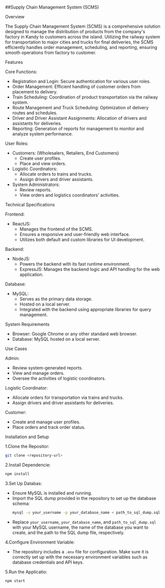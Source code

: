 
##Supply Chain Management System (SCMS)

Overview

The Supply Chain Management System (SCMS) is a comprehensive solution designed to manage the distribution of products from the company's factory in Kandy to customers across the island. Utilizing the railway system for transportation to major cities and trucks for final deliveries, the SCMS efficiently handles order management, scheduling, and reporting, ensuring smooth operations from factory to customer.

Features

Core Functions:
- Registration and Login: Secure authentication for various user roles.
- Order Management: Efficient handling of customer orders from placement to delivery.
- Train Scheduling: Coordination of product transportation via the railway system.
- Route Management and Truck Scheduling: Optimization of delivery routes and schedules.
- Driver and Driver Assistant Assignments: Allocation of drivers and assistants for deliveries.
- Reporting: Generation of reports for management to monitor and analyze system performance.

 User Roles:
- Customers: (Wholesalers, Retailers, End Customers) 
  - Create user profiles.
  - Place and view orders.
- Logistic Coordinators: 
  - Allocate orders to trains and trucks.
  - Assign drivers and driver assistants.
- System Administrators: 
  - Review reports.
  - View orders and logistics coordinators' activities.

Technical Specifications

 Frontend:
- ReactJS: 
  - Manages the frontend of the SCMS.
  - Ensures a responsive and user-friendly web interface.
  - Utilizes both default and custom libraries for UI development.

 Backend:
- NodeJS:
  - Powers the backend with its fast runtime environment.
  - ExpressJS: Manages the backend logic and API handling for the web application.

 Database:
- MySQL: 
  - Serves as the primary data storage.
  - Hosted on a local server.
  - Integrated with the backend using appropriate libraries for query management.

System Requirements
- Browser: Google Chrome or any other standard web browser.
- Database: MySQL hosted on a local server.

Use Cases

 Admin:
- Review system-generated reports.
- View and manage orders.
- Oversee the activities of logistic coordinators.

 Logistic Coordinator:
- Allocate orders for transportation via trains and trucks.
- Assign drivers and driver assistants for deliveries.

 Customer:
- Create and manage user profiles.
- Place orders and track order status.

Installation and Setup

1.Clone the Repositor:
   ```bash
   git clone <repository-url>
   ```
2.Install Dependencie:
   ```bash
   npm install
   ```
3.Set Up Databas:
   - Ensure MySQL is installed and running.
   - Import the SQL dump provided in the repository to set up the database schema:
     ```bash
     mysql -u your_username -p your_database_name < path_to_sql_dump.sql
     ```
   - Replace `your_username`, `your_database_name`, and `path_to_sql_dump.sql` with your MySQL username, the name of the database you want to create, and the path to the SQL dump file, respectively.

4.Configure Environment Variable:
   - The repository includes a `.env` file for configuration. Make sure it is correctly set up with the necessary environment variables such as database credentials and API keys.

5.Run the Applicatio:
   ```bash
   npm start
   ```
